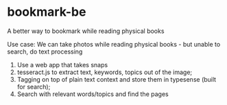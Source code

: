 # bookmark-be
A better way to bookmark while reading physical books

Use case:
We can take photos while reading physical books - but unable to search, do text processing
1. Use a web app that takes snaps
2. tesseract.js to extract text, keywords, topics out of the image;
3. Tagging on top of plain text context and store them in typesense (built for search);
4. Search with relevant words/topics and find the pages
